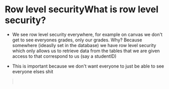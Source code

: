 # Row level securityWhat is row level security?

-   We see row level security everywhere, for example on canvas we don't get to see everyones grades, only our grades. Why? Because somewhere (ideaslly set in the database) we have row level security which only allows us to retrieve data from the tables that we are given access to that correspond to us (say a studentID)

-   This is important because we don't want everyone to just be able to see everyone elses shit

>  

